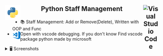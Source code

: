 ##  <p align="center">Python Staff Management <img align="left" alt="Python" width="50px" src="https://raw.githubusercontent.com/github/explore/80688e429a7d4ef2fca1e82350fe8e3517d3494d/topics/python/python.png" />  <img align="right" alt="Visual Studio Code" width="50px" src="https://user-images.githubusercontent.com/75476607/106375606-86a6e800-639e-11eb-9faa-63583da176bd.png" /></p>

- 📚 Staff Management: Add or Remove(Delete), Written with OOP and Func
- <img align="left" alt="Visual Studio Code" width="26px" src="https://raw.githubusercontent.com/github/explore/80688e429a7d4ef2fca1e82350fe8e3517d3494d/topics/visual-studio-code/visual-studio-code.png" />Open with vscode debugging. If you don't know Find vscode package python made by microsoft

<details>
  <summary>🖥️ Screenshots</summary>
  <img src="https://user-images.githubusercontent.com/75476607/106375685-485df880-639f-11eb-98f2-57a6b62d6670.png" />


</details>

